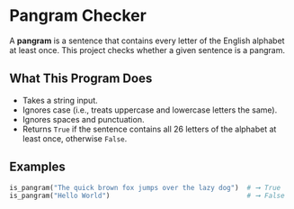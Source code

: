 # Pangram Checker

A **pangram** is a sentence that contains every letter of the English alphabet at least once. This project checks whether a given sentence is a pangram.

## What This Program Does

- Takes a string input.
- Ignores case (i.e., treats uppercase and lowercase letters the same).
- Ignores spaces and punctuation.
- Returns `True` if the sentence contains all 26 letters of the alphabet at least once, otherwise `False`.

## Examples

```python
is_pangram("The quick brown fox jumps over the lazy dog")  # ➞ True
is_pangram("Hello World")                                  # ➞ False
